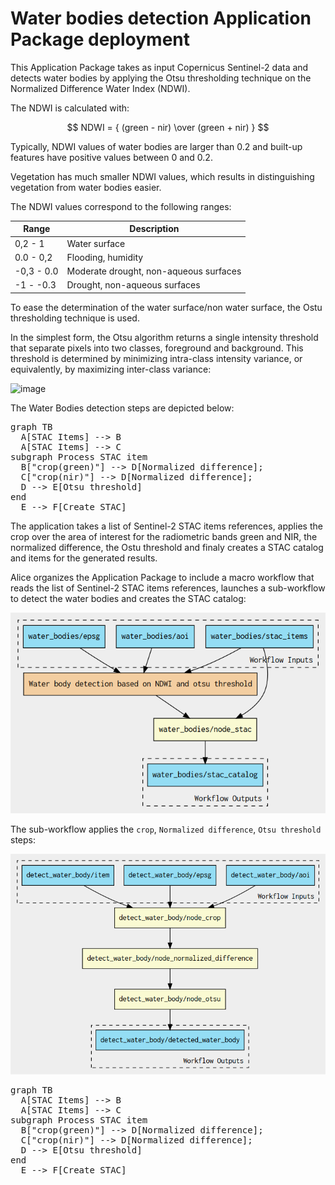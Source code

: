 # Water bodies detection Application Package deployment

This Application Package takes as input Copernicus Sentinel-2 data and detects water bodies by applying the Otsu thresholding technique on the Normalized Difference Water Index (NDWI).

The NDWI is calculated with: 

$$
NDWI = { (green - nir) \over (green + nir) } 
$$

Typically, NDWI values of water bodies are larger than 0.2 and built-up features have positive values between 0 and 0.2.

Vegetation has much smaller NDWI values, which results in distinguishing vegetation from water bodies easier. 

The NDWI values correspond to the following ranges:

<table style=""width: 450px;margin:auto;">
<thead>
<tr>
<th>Range</th>
<th>Description</th>
</tr>
</thead>
<tbody>
<tr>
<td>0,2 - 1</td>
<td>Water surface</td>
</tr>
<tr>
<td>0.0 - 0,2</td>
<td>Flooding, humidity</td>
</tr>
<tr>
<td>-0,3 - 0.0</td>
<td>Moderate drought, non-aqueous surfaces</td>
</tr>
<tr>
<td>-1 - -0.3</td>
<td>Drought, non-aqueous surfaces</td>
</tr>
</tbody>
</table>

To ease the determination of the water surface/non water surface, the Ostu thresholding technique is used. 

In the simplest form, the Otsu algorithm returns a single intensity threshold that separate pixels into two classes, foreground and background. This threshold is determined by minimizing intra-class intensity variance, or equivalently, by maximizing inter-class variance:

![image](https://upload.wikimedia.org/wikipedia/commons/3/34/Otsu's_Method_Visualization.gif "water-bodies")


The Water Bodies detection steps are depicted below:

<pre class="mermaid">
graph TB
  A[STAC Items] --> B
  A[STAC Items] --> C
subgraph Process STAC item
  B["crop(green)"] --> D[Normalized difference];
  C["crop(nir)"] --> D[Normalized difference];
  D --> E[Otsu threshold]
end
  E --> F[Create STAC]
</pre>

The application takes a list of Sentinel-2 STAC items references, applies the crop over the area of interest for the radiometric bands green and NIR, the normalized difference, the Ostu threshold and finaly creates a STAC catalog and items for the generated results.

Alice organizes the Application Package to include a macro workflow that reads the list of Sentinel-2 STAC items references, launches a sub-workflow to detect the water bodies and creates the STAC catalog:

![image](https://raw.githubusercontent.com/Terradue/ogc-eo-application-package-hands-on/master/docs/execution-scenarios/water_bodies.png "water-bodies")

The sub-workflow applies the  `crop`, `Normalized difference`, `Otsu threshold` steps:

![image](https://raw.githubusercontent.com/Terradue/ogc-eo-application-package-hands-on/master/docs/execution-scenarios/detect_water_body.png "detect-water-body")

<pre class="mermaid">
graph TB
  A[STAC Items] --> B
  A[STAC Items] --> C
subgraph Process STAC item
  B["crop(green)"] --> D[Normalized difference];
  C["crop(nir)"] --> D[Normalized difference];
  D --> E[Otsu threshold]
end
  E --> F[Create STAC]
</pre>

<!--
<script type="module">
import mermaid from 'https://cdn.jsdelivr.net/npm/mermaid@8.9.1/dist/mermaid.esm.min.mjs';
mermaid.initialize({});
</script>

<script src="https://unpkg.com/mermaid@8.9.1/dist/mermaid.min.js"></script>
-->
